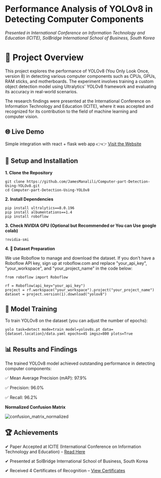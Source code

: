 # Performance Analysis of YOLOv8 in Detecting Computer Components
_Presented in International Conference on Information Technology and Education (ICITE), SolBridge International School of Business, South Korea_
# 📌 Project Overview
This project explores the performance of YOLOv8 (You Only Look Once, version 8) in detecting various computer components such as CPUs, GPUs, RAM sticks, and motherboards. The experiment involves training a custom object detection model using Ultralytics' YOLOv8 framework and evaluating its accuracy in real-world scenarios.

The research findings were presented at the International Conference on Information Technology and Education (ICITE), where it was accepted and recognized for its contribution to the field of machine learning and computer vision.

## 🌐 Live Demo

Simple integration with react + flask web app 👉👉 [Visit the Website](https://detect-computer-parts.vercel.app/)

## 🚀 Setup and Installation
__1. Clone the Repository__

    git clone https://github.com/JamesManalili/Computer-part-Detection-Using-YOLOv8.git
    cd Computer-part-Detection-Using-YOLOv8

__2. Install Dependencies__

    pip install ultralytics==8.0.196
    pip install albumentations==1.4
    pip install roboflow

__3. Check NVIDIA GPU (Optional but Recommended or You can Use google colab)__

    !nvidia-smi

__4. 📂 Dataset Preparation__

We use Roboflow to manage and download the dataset. If you don't have a Roboflow API key, sign up at roboflow.com and replace "your_api_key", "your_workspace", and "your_project_name" in the code below:

    from roboflow import Roboflow
    
    rf = Roboflow(api_key="your_api_key")
    project = rf.workspace("your_workspace").project("your_project_name")
    dataset = project.version(1).download("yolov8")

## 🎯 Model Training
To train YOLOv8 on the dataset (you can adjust the number of epochs):

    yolo task=detect mode=train model=yolov8s.pt data={dataset.location}/data.yaml epochs=45 imgsz=800 plots=True

## 📊 Results and Findings
The trained YOLOv8 model achieved outstanding performance in detecting computer components:

✅ Mean Average Precision (mAP): 97.9%

✅ Precision: 96.0%

✅ Recall: 96.2%

__Normalized Confusion Matrix__

![confusion_matrix_normalized](https://github.com/user-attachments/assets/4ac663dc-7de5-4dc5-9a08-428ccd0cbc17)


## 🏆 Achievements

✔ Paper Accepted at ICITE (International Conference on Information Technology and Education) – [Read Here]()

✔ Presented at SolBridge International School of Business, South Korea

✔ Received 4 Certificates of Recognition – [View Certificates]()


